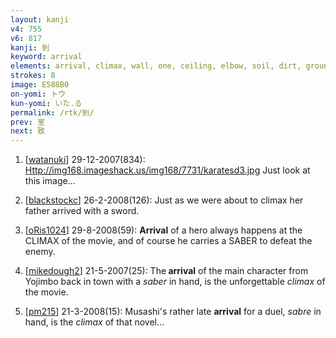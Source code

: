 ```yaml
---
layout: kanji
v4: 755
v6: 817
kanji: 到
keyword: arrival
elements: arrival, climax, wall, one, ceiling, elbow, soil, dirt, ground, sword, sabre, saber
strokes: 8
image: E588B0
on-yomi: トウ
kun-yomi: いた.る
permalink: /rtk/到/
prev: 室
next: 致
---
```


1) [<a href="http://kanji.koohii.com/profile/watanuki">watanuki</a>] 29-12-2007(834): <a href="Http://img168.imageshack.us/img168/7731/karatesd3.jpg">Http://img168.imageshack.us/img168/7731/karatesd3.jpg</a> Just look at this image...

2) [<a href="http://kanji.koohii.com/profile/blackstockc">blackstockc</a>] 26-2-2008(126): Just as we were about to climax her father arrived with a sword.

3) [<a href="http://kanji.koohii.com/profile/oRis1024">oRis1024</a>] 29-8-2008(59): <strong>Arrival</strong> of a hero always happens at the CLIMAX of the movie, and of course he carries a SABER to defeat the enemy.

4) [<a href="http://kanji.koohii.com/profile/mikedough2">mikedough2</a>] 21-5-2007(25): The<strong> arrival</strong> of the main character from Yojimbo back in town with a <em>saber</em> in hand, is the unforgettable <em>climax</em> of the movie.

5) [<a href="http://kanji.koohii.com/profile/pm215">pm215</a>] 21-3-2008(15): Musashi&#039;s rather late <strong>arrival</strong> for a duel, <em>sabre</em> in hand, is the <em>climax</em> of that novel...

